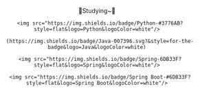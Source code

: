 <div align="center"> 
   📖Studying~📖
   
      <img src="https://img.shields.io/badge/Python-#3776AB?style=flat&logo=Python&logoColor=white"/>
   
      (https://img.shields.io/badge/Java-007396.svg?&style=for-the-badge&logo=Java&logoColor=white)
   
      <img src="https://img.shields.io/badge/Spring-6DB33F?style=flat&logo=Spring&logoColor=white"/>
   
      <img src="https://img.shields.io/badge/Spring Boot-#6DB33F?style=flat&logo=Spring Boot&logoColor=white"/>
   
   
</div>
